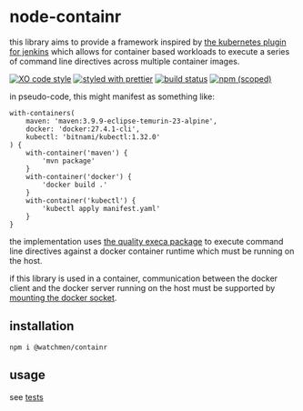 # node-containr

this library aims to provide a framework inspired by [the kubernetes plugin for jenkins](https://plugins.jenkins.io/kubernetes/) which allows for container based workloads to execute a series of command line directives across multiple container images.

[![XO code style](https://img.shields.io/badge/code_style-XO-5ed9c7.svg)](https://github.com/sindresorhus/xo)
[![styled with prettier](https://img.shields.io/badge/styled_with-prettier-ff69b4.svg)](https://github.com/prettier/prettier)
[![build status](https://github.com/the-watchmen/node-containr/actions/workflows/release.yaml/badge.svg)](https://github.com/the-watchmen/node-containr/actions)
[![npm (scoped)](https://img.shields.io/npm/v/@watchmen/containr.svg)](https://www.npmjs.com/package/@watchmen/containr)

in pseudo-code, this might manifest as something like:

```
with-containers(
    maven: 'maven:3.9.9-eclipse-temurin-23-alpine',
    docker: 'docker:27.4.1-cli',
    kubectl: 'bitnami/kubectl:1.32.0'
) {
    with-container('maven') {
        'mvn package'
    }
    with-container('docker') {
        'docker build .'
    }
    with-container('kubectl') {
        'kubectl apply manifest.yaml'
    }
}
```

the implementation uses [the quality execa package](https://github.com/sindresorhus/execa/blob/main/readme.md) to execute command line directives against a docker container runtime which must be running on the host.

if this library is used in a container, communication between the docker client and the docker server running on the host must be supported by [mounting the docker socket](https://stackoverflow.com/questions/63201603/what-is-the-result-of-mounting-var-run-docker-sock-in-a-docker-in-docker-scen).

## installation

```
npm i @watchmen/containr
```

## usage

see [tests](./test)
